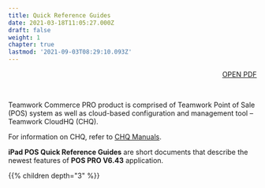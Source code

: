 ```yaml
---
title: Quick Reference Guides
date: 2021-03-18T11:05:27.000Z
draft: false
weight: 1
chapter: true
lastmod: '2021-09-03T08:29:10.093Z'
---
```


<span style="font-size:0.9em"><div style="text-align: right">[OPEN PDF](https://storage.googleapis.com/twc-pedia-prod-bucket/pdf/qrg/POS%20Quick%20Reference%20Guides%20Version%206.43.pdf)</div></span>

<br>

<span style="font-size:0.9em"><div style="text-align: left">Teamwork Commerce PRO product is comprised of Teamwork Point of Sale (POS) system as well as cloud-based configuration and management tool – Teamwork CloudHQ (CHQ). </div></span>

<span style="font-size:0.9em"><div style="text-align: left">For information on CHQ, refer to [CHQ Manuals](https://twdocs.netlify.app/userdoc/chq/manuals/).</div></span>

<span style="font-size:0.9em"><div style="text-align: left">**iPad POS Quick Reference Guides** are short documents that describe the newest features of **POS PRO V6.43** application.</div></span>

{{% children depth="3" %}}
<!---<script src="/js/split-list.js"></script>--->

